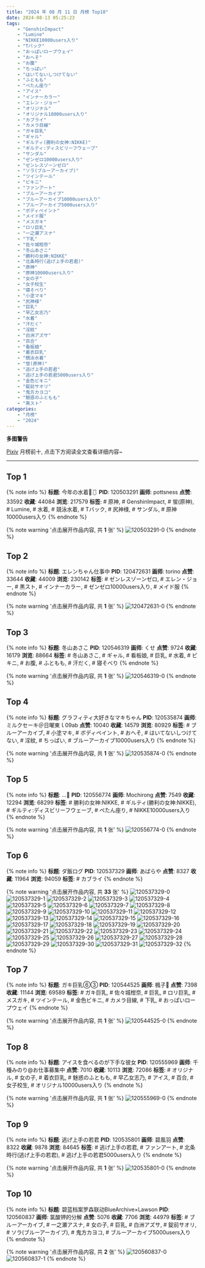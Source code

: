 ```yaml
---
title: "2024 年 08 月 11 日 月榜 Top10"
date: 2024-08-13 05:25:23
tags:
    - "GenshinImpact"
    - "Lumine"
    - "NIKKE10000users入り"
    - "Tバック"
    - "おっぱいロープウェイ"
    - "おへそ"
    - "お腹"
    - "ちっぱい"
    - "はいてないしつけてない"
    - "ふともも"
    - "ぺたん座り"
    - "アイス"
    - "インナーカラー"
    - "エレン・ジョー"
    - "オリジナル"
    - "オリジナル10000users入り"
    - "カブライ"
    - "カメラ目線"
    - "ガキ巨乳"
    - "ギャル"
    - "ギルティ(勝利の女神:NIKKE)"
    - "ギルティ:ディスビリーフウェーブ"
    - "サンダル"
    - "ゼンゼロ10000users入り"
    - "ゼンレスゾーンゼロ"
    - "ソラ(ブルーアーカイブ)"
    - "ツインテール"
    - "ビキニ"
    - "ファンアート"
    - "ブルーアーカイブ"
    - "ブルーアーカイブ10000users入り"
    - "ブルーアーカイブ5000users入り"
    - "ボディペイント"
    - "メイド服"
    - "メスガキ"
    - "ロリ巨乳"
    - "一之瀬アスナ"
    - "下乳"
    - "佐々城柑奈"
    - "冬山あさこ"
    - "勝利の女神:NIKKE"
    - "北条時行(逃げ上手の若君)"
    - "原神"
    - "原神10000users入り"
    - "女の子"
    - "女子校生"
    - "寝そべり"
    - "小塗マキ"
    - "尻神様"
    - "巨乳"
    - "早乙女志乃"
    - "水着"
    - "汗だく"
    - "淫紋"
    - "白洲アズサ"
    - "百合"
    - "看板娘"
    - "着衣巨乳"
    - "競泳水着"
    - "蛍(原神)"
    - "逃げ上手の若君"
    - "逃げ上手の若君5000users入り"
    - "金色ビキニ"
    - "錠前サオリ"
    - "鬼方カヨコ"
    - "魅惑のふともも"
    - "黒スト"
categories:
    - "月榜"
    - "2024"
---
```


<i class="fa fa-triangle-exclamation"></i>**多图警告**<i class="fa fa-triangle-exclamation"></i>

[Pixiv](https://www.pixiv.net/) 月榜前十, 点击下方阅读全文查看详细内容~

<!-- more -->

---

## Top 1

{% note info %}
**标题**: 今年の水着🌊🩱
**PID**: 120503291 **画师**: pottsness
**点赞**: 33592 **收藏**: 44084 **浏览**: 217579
**标签**: # 原神, # GenshinImpact, # 蛍(原神), # Lumine, # 水着, # 競泳水着, # Tバック, # 尻神様, # サンダル, # 原神10000users入り
{% endnote %}

{% note warning '点击展开作品内容, 共 **1** 张' %}
![120503291-0](https://i.pixiv.re/img-original/img/2024/07/14/00/00/19/120503291_p0.jpg)
{% endnote %}

## Top 2

{% note info %}
**标题**: エレンちゃん仕事中
**PID**: 120472631 **画师**: torino
**点赞**: 33644 **收藏**: 44009 **浏览**: 230142
**标签**: # ゼンレスゾーンゼロ, # エレン・ジョー, # 黒スト, # インナーカラー, # ゼンゼロ10000users入り, # メイド服
{% endnote %}

{% note warning '点击展开作品内容, 共 **1** 张' %}
![120472631-0](https://i.pixiv.re/img-original/img/2024/07/13/00/00/21/120472631_p0.jpg)
{% endnote %}

## Top 3

{% note info %}
**标题**: 冬山あさこ
**PID**: 120546319 **画师**: くせ
**点赞**: 9724 **收藏**: 16179 **浏览**: 88664
**标签**: # 冬山あさこ, # ギャル, # 看板娘, # 巨乳, # 水着, # ビキニ, # お腹, # ふともも, # 汗だく, # 寝そべり
{% endnote %}

{% note warning '点击展开作品内容, 共 **1** 张' %}
![120546319-0](https://i.pixiv.re/img-original/img/2024/07/15/10/00/03/120546319_p0.png)
{% endnote %}

## Top 4

{% note info %}
**标题**: グラフィティ大好きなマキちゃん
**PID**: 120535874 **画师**: ミルクセーキ＠日曜東ｌ09ab
**点赞**: 10040 **收藏**: 14579 **浏览**: 80929
**标签**: # ブルーアーカイブ, # 小塗マキ, # ボディペイント, # おへそ, # はいてないしつけてない, # 淫紋, # ちっぱい, # ブルーアーカイブ10000users入り
{% endnote %}

{% note warning '点击展开作品内容, 共 **1** 张' %}
![120535874-0](https://i.pixiv.re/img-original/img/2024/07/15/00/00/23/120535874_p0.jpg)
{% endnote %}

## Top 5

{% note info %}
**标题**: ...💚
**PID**: 120556774 **画师**: Mochirong
**点赞**: 7549 **收藏**: 12294 **浏览**: 68299
**标签**: # 勝利の女神:NIKKE, # ギルティ(勝利の女神:NIKKE), # ギルティ:ディスビリーフウェーブ, # ぺたん座り, # NIKKE10000users入り
{% endnote %}

{% note warning '点击展开作品内容, 共 **1** 张' %}
![120556774-0](https://i.pixiv.re/img-original/img/2024/07/15/17/40/50/120556774_p0.jpg)
{% endnote %}

## Top 6

{% note info %}
**标题**: ダ飯ログ
**PID**: 120537329 **画师**: あばらや
**点赞**: 8327 **收藏**: 11964 **浏览**: 94059
**标签**: # カブライ
{% endnote %}

{% note warning '点击展开作品内容, 共 **33** 张' %}
![120537329-0](https://i.pixiv.re/img-original/img/2024/07/15/00/30/39/120537329_p0.jpg)
![120537329-1](https://i.pixiv.re/img-original/img/2024/07/15/00/30/39/120537329_p1.jpg)
![120537329-2](https://i.pixiv.re/img-original/img/2024/07/15/00/30/39/120537329_p2.jpg)
![120537329-3](https://i.pixiv.re/img-original/img/2024/07/15/00/30/39/120537329_p3.jpg)
![120537329-4](https://i.pixiv.re/img-original/img/2024/07/15/00/30/39/120537329_p4.jpg)
![120537329-5](https://i.pixiv.re/img-original/img/2024/07/15/00/30/39/120537329_p5.jpg)
![120537329-6](https://i.pixiv.re/img-original/img/2024/07/15/00/30/39/120537329_p6.jpg)
![120537329-7](https://i.pixiv.re/img-original/img/2024/07/15/00/30/39/120537329_p7.jpg)
![120537329-8](https://i.pixiv.re/img-original/img/2024/07/15/00/30/39/120537329_p8.jpg)
![120537329-9](https://i.pixiv.re/img-original/img/2024/07/15/00/30/39/120537329_p9.jpg)
![120537329-10](https://i.pixiv.re/img-original/img/2024/07/15/00/30/39/120537329_p10.jpg)
![120537329-11](https://i.pixiv.re/img-original/img/2024/07/15/00/30/39/120537329_p11.jpg)
![120537329-12](https://i.pixiv.re/img-original/img/2024/07/15/00/30/39/120537329_p12.jpg)
![120537329-13](https://i.pixiv.re/img-original/img/2024/07/15/00/30/39/120537329_p13.jpg)
![120537329-14](https://i.pixiv.re/img-original/img/2024/07/15/00/30/39/120537329_p14.jpg)
![120537329-15](https://i.pixiv.re/img-original/img/2024/07/15/00/30/39/120537329_p15.jpg)
![120537329-16](https://i.pixiv.re/img-original/img/2024/07/15/00/30/39/120537329_p16.jpg)
![120537329-17](https://i.pixiv.re/img-original/img/2024/07/15/00/30/39/120537329_p17.jpg)
![120537329-18](https://i.pixiv.re/img-original/img/2024/07/15/00/30/39/120537329_p18.jpg)
![120537329-19](https://i.pixiv.re/img-original/img/2024/07/15/00/30/39/120537329_p19.jpg)
![120537329-20](https://i.pixiv.re/img-original/img/2024/07/15/00/30/39/120537329_p20.jpg)
![120537329-21](https://i.pixiv.re/img-original/img/2024/07/15/00/30/39/120537329_p21.jpg)
![120537329-22](https://i.pixiv.re/img-original/img/2024/07/15/00/30/39/120537329_p22.jpg)
![120537329-23](https://i.pixiv.re/img-original/img/2024/07/15/00/30/39/120537329_p23.jpg)
![120537329-24](https://i.pixiv.re/img-original/img/2024/07/15/00/30/39/120537329_p24.jpg)
![120537329-25](https://i.pixiv.re/img-original/img/2024/07/15/00/30/39/120537329_p25.jpg)
![120537329-26](https://i.pixiv.re/img-original/img/2024/07/15/00/30/39/120537329_p26.jpg)
![120537329-27](https://i.pixiv.re/img-original/img/2024/07/15/00/30/39/120537329_p27.jpg)
![120537329-28](https://i.pixiv.re/img-original/img/2024/07/15/00/30/39/120537329_p28.jpg)
![120537329-29](https://i.pixiv.re/img-original/img/2024/07/15/00/30/39/120537329_p29.jpg)
![120537329-30](https://i.pixiv.re/img-original/img/2024/07/15/00/30/39/120537329_p30.jpg)
![120537329-31](https://i.pixiv.re/img-original/img/2024/07/15/00/30/39/120537329_p31.jpg)
![120537329-32](https://i.pixiv.re/img-original/img/2024/07/15/00/30/39/120537329_p32.jpg)
{% endnote %}

## Top 7

{% note info %}
**标题**: ガキ巨乳⑥③
**PID**: 120544525 **画师**: 楓子🍁
**点赞**: 7398 **收藏**: 11144 **浏览**: 69589
**标签**: # ガキ巨乳, # 佐々城柑奈, # 巨乳, # ロリ巨乳, # メスガキ, # ツインテール, # 金色ビキニ, # カメラ目線, # 下乳, # おっぱいロープウェイ
{% endnote %}

{% note warning '点击展开作品内容, 共 **1** 张' %}
![120544525-0](https://i.pixiv.re/img-original/img/2024/07/15/08/00/05/120544525_p0.jpg)
{% endnote %}

## Top 8

{% note info %}
**标题**: アイスを食べるのが下手な彼女
**PID**: 120555969 **画师**: 千種みのり@お仕事募集中
**点赞**: 7010 **收藏**: 10113 **浏览**: 72086
**标签**: # オリジナル, # 女の子, # 着衣巨乳, # 魅惑のふともも, # 早乙女志乃, # アイス, # 百合, # 女子校生, # オリジナル10000users入り
{% endnote %}

{% note warning '点击展开作品内容, 共 **1** 张' %}
![120555969-0](https://i.pixiv.re/img-original/img/2024/07/15/17/08/49/120555969_p0.jpg)
{% endnote %}

## Top 9

{% note info %}
**标题**: 逃げ上手の若君
**PID**: 120535801 **画师**: 碧風羽
**点赞**: 8322 **收藏**: 9878 **浏览**: 84645
**标签**: # 逃げ上手の若君, # ファンアート, # 北条時行(逃げ上手の若君), # 逃げ上手の若君5000users入り
{% endnote %}

{% note warning '点击展开作品内容, 共 **1** 张' %}
![120535801-0](https://i.pixiv.re/img-original/img/2024/07/15/00/00/10/120535801_p0.jpg)
{% endnote %}

## Top 10

{% note info %}
**标题**: 碧蓝档案罗森联动BlueArchive×Lawson
**PID**: 120560837 **画师**: 氯酸钾的分解
**点赞**: 5076 **收藏**: 7706 **浏览**: 44979
**标签**: # ブルーアーカイブ, # 一之瀬アスナ, # 女の子, # 巨乳, # 白洲アズサ, # 錠前サオリ, # ソラ(ブルーアーカイブ), # 鬼方カヨコ, # ブルーアーカイブ5000users入り
{% endnote %}

{% note warning '点击展开作品内容, 共 **2** 张' %}
![120560837-0](https://i.pixiv.re/img-original/img/2024/07/15/19/56/47/120560837_p0.jpg)
![120560837-1](https://i.pixiv.re/img-original/img/2024/07/15/19/56/47/120560837_p1.jpg)
{% endnote %}

